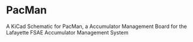 # PacMan
A KiCad Schematic for PacMan, a Accumulator Management Board for the Lafayette FSAE Accumulator Management System
